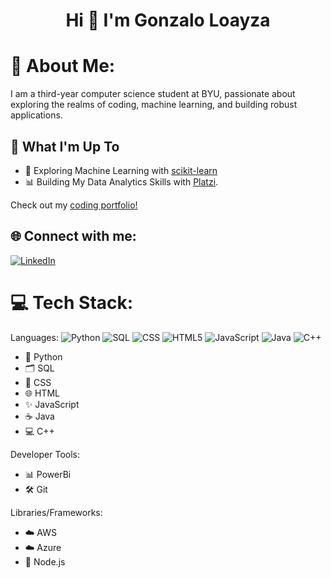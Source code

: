 <h1 align="center">Hi 👋 I'm Gonzalo Loayza</h1>

# 💫 About Me:
I am a third-year computer science student at BYU, passionate about exploring the realms of coding, machine learning, and building robust applications.

## 🚀 What I'm Up To

- 🤖 Exploring Machine Learning with [scikit-learn](https://scikit-learn.org/)
- 📊 Building My Data Analytics Skills with [Platzi](https://platzi.com/home/).

Check out my [coding portfolio!](https://matias.me/nsfw/)

## 🌐 Connect with me:
[![LinkedIn](https://img.shields.io/badge/LinkedIn-%230077B5.svg?logo=linkedin&logoColor=white)](https://www.linkedin.com/in/gonzaloayza/)

# 💻 Tech Stack:
Languages:
![Python](https://img.shields.io/badge/python-%233776AB.svg?style=for-the-badge&logo=python&logoColor=white) 
![SQL](https://img.shields.io/badge/sql-%2307405e.svg?style=for-the-badge&logo=postgresql&logoColor=white) 
![CSS](https://img.shields.io/badge/css-%231572B6.svg?style=for-the-badge&logo=css3&logoColor=white) 
![HTML5](https://img.shields.io/badge/html5-%23E34F26.svg?style=for-the-badge&logo=html5&logoColor=white) 
![JavaScript](https://img.shields.io/badge/javascript-%23323330.svg?style=for-the-badge&logo=javascript&logoColor=%23F7DF1E) 
![Java](https://img.shields.io/badge/java-%23ED8B00.svg?style=for-the-badge&logo=java&logoColor=white) 
![C++](https://img.shields.io/badge/C%2B%2B-00599C?style=flat&logo=c%2B%2B&logoColor=white)
  - 🐍 Python
  - 🗂️ SQL
  - 🎨 CSS
  - 🌐 HTML
  - ✨ JavaScript
  - ☕ Java
  - 💻 C++

Developer Tools:
  - 📊 PowerBi
  - 🛠️ Git
  
  
Libraries/Frameworks: 
  - ☁️ AWS
  - ☁️ Azure
  - 🌱 Node.js
